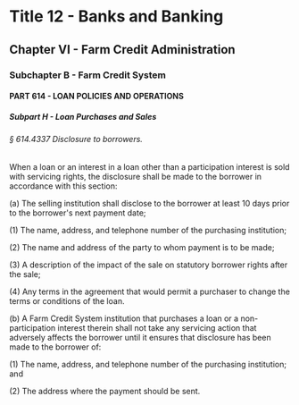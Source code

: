 
# Title 12 - Banks and Banking
## Chapter VI - Farm Credit Administration
### Subchapter B - Farm Credit System
#### PART 614 - LOAN POLICIES AND OPERATIONS
##### Subpart H - Loan Purchases and Sales
###### § 614.4337 Disclosure to borrowers.

When a loan or an interest in a loan other than a participation interest is sold with servicing rights, the disclosure shall be made to the borrower in accordance with this section:

(a) The selling institution shall disclose to the borrower at least 10 days prior to the borrower's next payment date;

(1) The name, address, and telephone number of the purchasing institution;

(2) The name and address of the party to whom payment is to be made;

(3) A description of the impact of the sale on statutory borrower rights after the sale;

(4) Any terms in the agreement that would permit a purchaser to change the terms or conditions of the loan.

(b) A Farm Credit System institution that purchases a loan or a non-participation interest therein shall not take any servicing action that adversely affects the borrower until it ensures that disclosure has been made to the borrower of:

(1) The name, address, and telephone number of the purchasing institution; and

(2) The address where the payment should be sent.
